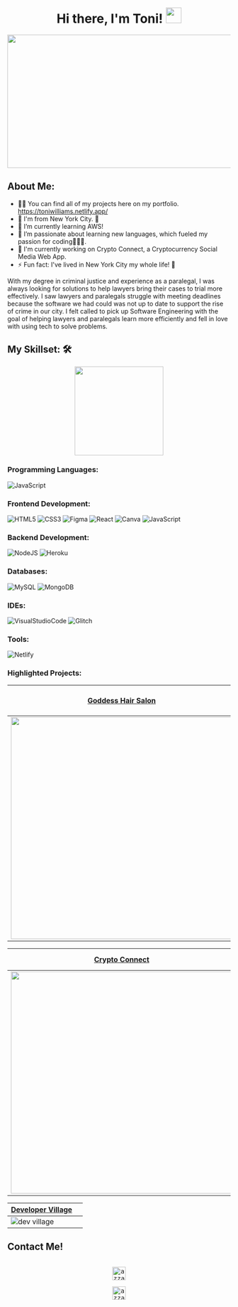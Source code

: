 <h1 align="center">Hi there, I'm Toni! <img src="https://media.giphy.com/media/hvRJCLFzcasrR4ia7z/giphy.gif" width="35"></h1>

<div align="center">
  <img src="https://user-images.githubusercontent.com/100317017/168835260-575887d4-f1c1-483d-a76c-ae6c16360fd4.png" width="600" height="300"/>
</div>
                                                                                                               
## About Me:
- 👨‍💻 You can find all of my projects here on my portfolio. https://toniwilliams.netlify.app/
- 🔭 I'm from New York City. 🗽
- 🤔 I’m currently learning AWS!
- 🌱 I’m passionate about learning new languages, which fueled my passion for coding👩🏾‍💻.
- 💬 I'm currently working on Crypto Connect, a Cryptocurrency Social Media Web App.
- ⚡ Fun fact: I've lived in New York City my whole life!  🍎

With my degree in criminal justice and experience as a paralegal, I was always looking for solutions to help lawyers bring their cases to trial more effectively. I saw lawyers and paralegals struggle with meeting deadlines because the software we had could was not up to date to support the rise of crime in our city. I felt called to pick up Software Engineering with the goal of helping lawyers and paralegals learn more efficiently and fell in love with using tech to solve problems.



## My Skillset: 🛠  

<div align="center">
 <img src = "https://media2.giphy.com/media/QssGEmpkyEOhBCb7e1/giphy.gif?cid=ecf05e47a0n3gi1bfqntqmob8g9aid1oyj2wr3ds3mg700bl&rid=giphy.gif" width = 200px>
  </div>

### Programming Languages:
![JavaScript](https://img.shields.io/badge/javascript-%23323330.svg?style=for-the-badge&logo=javascript&logoColor=%23F7DF1E)

### Frontend Development:
![HTML5](https://img.shields.io/badge/html5-%23E34F26.svg?style=for-the-badge&logo=html5&logoColor=white)
![CSS3](https://img.shields.io/badge/css3-%231572B6.svg?style=for-the-badge&logo=css3&logoColor=white)
![Figma](https://img.shields.io/badge/figma-%23F24E1E.svg?style=for-the-badge&logo=figma&logoColor=white)
![React](https://img.shields.io/badge/react-%2320232a.svg?style=for-the-badge&logo=react&logoColor=%2361DAFB)
![Canva](https://img.shields.io/badge/Canva-%2300C4CC.svg?style=for-the-badge&logo=Canva&logoColor=white)
![JavaScript](https://img.shields.io/badge/javascript-%23323330.svg?style=for-the-badge&logo=javascript&logoColor=%23F7DF1E)

### Backend Development:
![NodeJS](https://img.shields.io/badge/node.js-6DA55F?style=for-the-badge&logo=node.js&logoColor=white)
![Heroku](https://img.shields.io/badge/heroku-%23430098.svg?style=for-the-badge&logo=heroku&logoColor=white) 

### Databases:
![MySQL](https://img.shields.io/badge/mysql-%2300f.svg?style=for-the-badge&logo=mysql&logoColor=white)
![MongoDB](https://img.shields.io/badge/MongoDB-%234ea94b.svg?style=for-the-badge&logo=mongodb&logoColor=white)

### IDEs:
![VisualStudioCode](https://img.shields.io/badge/Visual%20Studio%20Code-0078d7.svg?style=for-the-badge&logo=visual-studio-code&logoColor=white)
![Glitch](https://img.shields.io/badge/glitch-%233333FF.svg?style=for-the-badge&logo=glitch&logoColor=white)

### Tools:
![Netlify](https://img.shields.io/badge/netlify-%23000000.svg?style=for-the-badge&logo=netlify&logoColor=#00C7B7)


### Highlighted Projects: 


| [Goddess Hair Salon](https://github.com/toniwilliams1/Goddess-Hair-Salon)  | [Zen Photography Studios](https://github.com/toniwilliams1/Zen-Studios) |
| ------------- | ------------- |
|  <img src="#" width="500px"> |![zen](https://user-images.githubusercontent.com/100317017/180828318-f11cd5b4-7f87-40be-b972-65e441957e0b.jpg)

| [Crypto Connect](https://github.com/toniwilliams1/Goddess-Hair-Salon)  | [Fit Feel](https://github.com/toniwilliams1/Zen-Studios) |
| ------------- | ------------- |
|  <img src="#" width="500px"> |![zen](https://user-images.githubusercontent.com/100317017/180828318-f11cd5b4-7f87-40be-b972-65e441957e0b.jpg)


| [Developer Village](https://github.com/toniwilliams1/Developer-Village) |  |
| ------------- | ------------- |
|  ![dev village](https://user-images.githubusercontent.com/100317017/180828848-d2b8ec53-d111-4c0d-b825-02d35723b6e8.jpg)
 






## Contact Me!
<div>
  <samp>
    <p align="center">
      <br/>
      <a href="https://www.linkedin.com/in/toniwilliams03/" target="blank"><img align="center"
         src="https://img.shields.io/badge/linkedin-%231DA1F2.svg?style=for-the-badge&logo=linkedin&logoColor=white"
         alt="azzar" height="30"/></a>
 <p align="center">
     <a href="https://twitter.com/tonistechtalk" target="blank"><img align="center"
         src="https://img.shields.io/badge/twitter-1DA1F2.svg?style=for-the-badge&logo=twitter&logoColor=white"
         alt="azzar" height="30"/></a>
 
  </samp>
</div>
  

  

